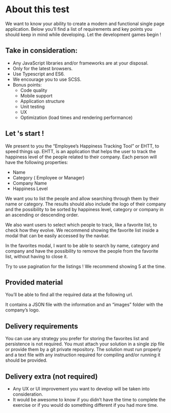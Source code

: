 # About this test

We want to know your ability to create a modern and functional single page
application.
Below you’ll find a list of requirements and key points you should keep in mind
while developing.
Let the development games begin ! <br />

## Take in consideration:

- Any JavaScript libraries and/or frameworks are at your disposal. <br />
- Only for the latest browsers. <br />
- Use Typescript and ES6. <br />
- We encourage you to use SCSS. <br />
- Bonus points: <br />
  - Code quality <br />
  - Mobile support <br />
  - Application structure <br />
  - Unit testing <br />
  - UX <br />
  - Optimization (load times and rendering performance) <br />

## Let 's start !

We present to you the “Employee’s Happiness Tracking Tool” or EHTT, to speed
things up.
EHTT, is an application that helps the user to track the happiness level of the
people related to their company.
Each person will have the following properties:

* Name <br />
* Category ( Employee or Manager) <br />
* Company Name <br />
* Happiness Level 

We want you to list the people and allow searching through them by their name or
category. The results should also include the logo of their company and the
possibility to be sorted by happiness level, category or company in an ascending
or descending order.

We also want users to select which people to track, like a favorite list, to check
how they evolve. We recommend showing the favorite list inside a modal that can
be easily accessed by the navbar.

In the favorites modal, I want to be able to search by name, category and
company and have the possibility to remove the people from the favorite list,
without having to close it.

Try to use pagination for the listings ! We recommend showing 5 at the time. <br />

## Provided material

You’ll be able to find all the required data at the following url.

It contains a JSON file with the information and an “images” folder with the
company’s logo. <br />

## Delivery requirements

You can use any strategy you prefer for storing the favorites list and persistence is
not required. You must attach your solution in a single zip file or provide them by
a git private repository. The solution must run properly and a text file with any
instruction required for compiling and/or running it should be provided. <br />

## Delivery extra (not required)

- Any UX or UI improvement you want to develop will be taken into
consideration. <br />
- It would be awesome to know if you didn’t have the time to complete the
exercise or if you would do something different if you had more time.